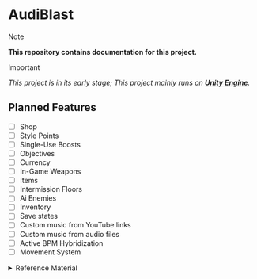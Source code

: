 # AudiBlast
>[!NOTE]
>**This repository contains documentation for this project.**

>[!IMPORTANT]
>*This project is in its early stage; This project mainly runs on __<ins>Unity Engine</ins>__.*

## Planned Features
- [ ] Shop
- [ ] Style Points
- [ ] Single-Use Boosts
- [ ] Objectives
- [ ] Currency
- [ ] In-Game Weapons
- [ ] Items
- [ ] Intermission Floors
- [ ] Ai Enemies
- [ ] Inventory
- [ ] Save states
- [ ] Custom music from YouTube links
- [ ] Custom music from audio files
- [ ] Active BPM Hybridization
- [ ] Movement System

<details>
<summary>Reference Material</summary>
ogiyoiygbhog
 uggyioil
 huou
</details>
